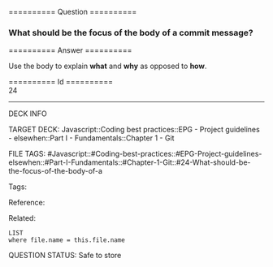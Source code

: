 ========== Question ==========  

### What should be the focus of the body of a commit message?  

========== Answer ==========  

Use the body to explain **what** and **why** as opposed to **how**.

========== Id ==========  
24

---

DECK INFO

TARGET DECK: Javascript::Coding best practices::EPG - Project guidelines - elsewhen::Part I - Fundamentals::Chapter 1 - Git

FILE TAGS: #Javascript::#Coding-best-practices::#EPG-Project-guidelines-elsewhen::#Part-I-Fundamentals::#Chapter-1-Git::#24-What-should-be-the-focus-of-the-body-of-a

Tags:

Reference:

Related:

```dataview
LIST
where file.name = this.file.name
```

QUESTION STATUS: Safe to store
